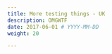 ```yaml
---
title: More testing things - UK
description: OMGWTF
date: 2017-06-01 # YYYY-MM-DD
weight: 20

---
```

